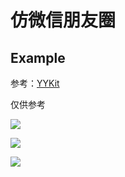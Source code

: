 # 仿微信朋友圈

## Example

参考：[YYKit](https://github.com/ibireme/YYKit)

仅供参考

![](https://github.com/MyNameZhangXinMiao/MaterialResources/blob/main/%E4%BB%BF%E5%BE%AE%E4%BF%A1%E6%9C%8B%E5%8F%8B%E5%9C%88%E6%BC%94%E7%BB%8E1.gif)

![](https://github.com/MyNameZhangXinMiao/MaterialResources/blob/main/%E4%BB%BF%E5%BE%AE%E4%BF%A1%E6%9C%8B%E5%8F%8B%E5%9C%88%E6%BC%94%E7%BB%8E%E8%A7%86%E9%A2%912.gif)

![](https://github.com/MyNameZhangXinMiao/MaterialResources/blob/main/%E4%BB%BF%E5%BE%AE%E4%BF%A1%E6%9C%8B%E5%8F%8B%E5%9C%88%E6%BC%94%E7%BB%8E%E8%A7%86%E9%A2%913.gif)
